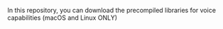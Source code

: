 In this repository, you can download the precompiled libraries for voice capabilities (macOS and Linux ONLY)
